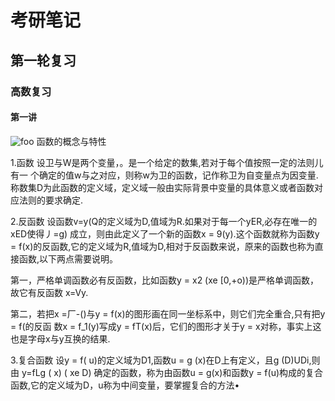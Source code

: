 # 考研笔记

## 第一轮复习

### 高数复习

#### 第一讲
<img :src="$withBase('/math1_outline.png')" alt="foo">
函数的概念与特性

1.函数
设卫与W是两个变量，。是一个给定的数集,若对于每个值按照一定的法则儿有一 个确定的值w与之对应，则称w为卫的函数，记作称卫为自变量点为因变量.称数集D为此函数的定义域，定义域一般由实际背景中变量的具体意义或者函数对应法则的要求确定.

2.反函数
设函数v=y(Q的定义域为D,值域为R.如果对于每一个yER,必存在唯一的xED使得丿=g) 成立，则由此定义了一个新的函数x = 9(y).这个函数就称为函数y = f(x)的反函数,它的定义域为R,值域为D,相对于反函数来说，原来的函数也称为直接函数,以下两点需要说明。

第一，严格单调函数必有反函数，比如函数y = x2 (xe [0,+o))是严格单调函数，故它有反函数 x=Vy.

第二，若把x =厂-()与y = f(x)的图形画在同一坐标系中，则它们完全重合,只有把y = f(的反函 数x = f_1(y)写成y = fT(x)后，它们的图形才关于y = x对称，事实上这也是字母x与y互换的结果.

3.复合函数
设y = f( u)的定义域为D1,函数u = g (x)在D上有定义，且g (D)UDi,则由
y=fLg ( x) ( xe D)
确定的函数，称为由函数u = g(x)和函数y = f(u)构成的复合函数,它的定义域为D，u称为中间变量，要掌握复合的方法•

